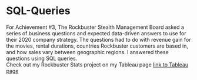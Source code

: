 # SQL-Queries
For Achievement #3, The Rockbuster Stealth Management Board asked a series of business questions and expected data-driven answers to use for their 2020 company strategy. The questions had to do with revenue gain for the movies, rental durations, countries Rockbuster customers are based in, and how sales vary between geographic regions.  I answered these questions using SQL queries.  
Check out my Rockbuster Stats project on my Tableau page [link to Tableau page](https://public.tableau.com/profile/sean.ward#!/vizhome/RockbusterStats/RockbusterStatistics)
